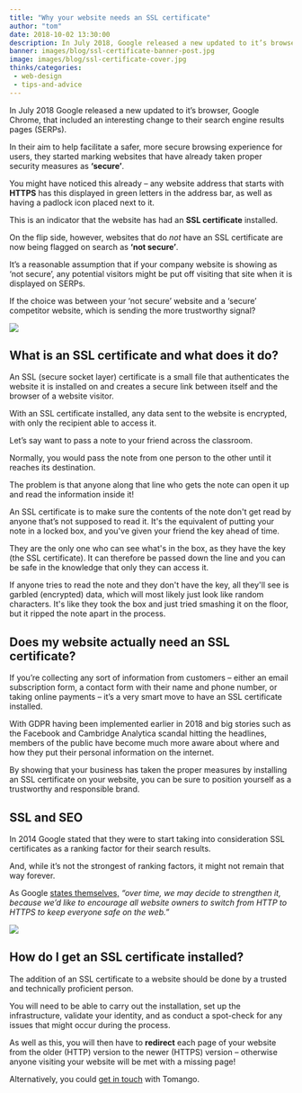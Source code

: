 ```yaml
---
title: "Why your website needs an SSL certificate"
author: "tom"
date: 2018-10-02 13:30:00
description: In July 2018, Google released a new updated to it’s browser, Google Chrome, that included an interesting change to their search engine results pages (SERPs).
banner: images/blog/ssl-certificate-banner-post.jpg
image: images/blog/ssl-certificate-cover.jpg
thinks/categories: 
 - web-design
 - tips-and-advice
---
```


In July 2018 Google released a new updated to it’s browser, Google Chrome, that included an interesting change to their search engine results pages (SERPs).

In their aim to help facilitate a safer, more secure browsing experience for users, they started marking websites that have already taken proper security measures as **‘secure’**.

You might have noticed this already – any website address that starts with **HTTPS** has this displayed in green letters in the address bar, as well as having a padlock icon placed next to it.

This is an indicator that the website has had an **SSL certificate** installed.

On the flip side, however, websites that do _not_ have an SSL certificate are now being flagged on search as **‘not secure’**.

It’s a reasonable assumption that if your company website is showing as ‘not secure’, any potential visitors might be put off visiting that site when it is displayed on SERPs. 

If the choice was between your ‘not secure’ website and a ‘secure’ competitor website, which is sending the more trustworthy signal?

![](images/blog/ssl-certificate-lock.jpg)

## What is an SSL certificate and what does it do?

An SSL (secure socket layer) certificate is a small file that authenticates the website it is installed on and creates a secure link between itself and the browser of a website visitor.

With an SSL certificate installed, any data sent to the website is encrypted, with only the recipient able to access it.

Let’s say want to pass a note to your friend across the classroom.

Normally, you would pass the note from one person to the other until it reaches its destination.
 
The problem is that anyone along that line who gets the note can open it up and read the information inside it!

An SSL certificate is to make sure the contents of the note don't get read by anyone that’s not supposed to read it. It's the equivalent of putting your note in a locked box, and you've given your friend the key ahead of time. 

They are the only one who can see what's in the box, as they have the key (the SSL certificate). It can therefore be passed down the line and you can be safe in the knowledge that only they can access it.

If anyone tries to read the note and they don't have the key, all they'll see is garbled (encrypted) data, which will most likely just look like random characters. It's like they took the box and just tried smashing it on the floor, but it ripped the note apart in the process.

## Does my website actually need an SSL certificate?

If you’re collecting any sort of information from customers – either an email subscription form, a contact form with their name and phone number, or taking online payments – it’s a very smart move to have an SSL certificate installed.

With GDPR having been implemented earlier in 2018 and big stories such as the Facebook and Cambridge Analytica scandal hitting the headlines, members of the public have become much more aware about where and how they put their personal information on the internet.

By showing that your business has taken the proper measures by installing an SSL certificate on your website, you can be sure to position yourself as a trustworthy and responsible brand.

## SSL and SEO

In 2014 Google stated that they were to start taking into consideration SSL certificates as a ranking factor for their search results.

And, while it’s not the strongest of ranking factors, it might not remain that way forever. 

As Google [states themselves,](https://webmasters.googleblog.com/2014/08/https-as-ranking-signal.html) _“over time, we may decide to strengthen it, because we’d like to encourage all website owners to switch from HTTP to HTTPS to keep everyone safe on the web.”_

![](images/blog/ssl-google-hq-certificate.jpg)

## How do I get an SSL certificate installed?

The addition of an SSL certificate to a website should be done by a trusted and technically proficient person.

You will need to be able to carry out the installation, set up the infrastructure, validate your identity, and as conduct a spot-check for any issues that might occur during the process. 

As well as this, you will then have to **redirect** each page of your website from the older (HTTP) version to the newer (HTTPS) version – otherwise anyone visiting your website will be met with a missing page!

Alternatively, you could [get in touch](https://www.tomango.co.uk/contact/) with Tomango.